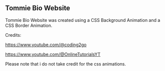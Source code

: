 ## Tommie Bio Website

Tommie Bio Website was created using a CSS Background Animation and a CSS Border Animation. 

Credits:

https://www.youtube.com/@coding2go

https://www.youtube.com/@OnlineTutorialsYT

Please note that i do not take credit for the css animations. 
